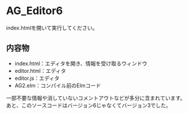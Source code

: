 # AG_Editor6

index.htmlを開いて実行してください。

## 内容物

* index.html：エディタを開き、情報を受け取るウィンドウ
* editor.html：エディタ
* editor.js：エディタ
* AG2.elm：コンパイル前のElmコード

一部不要な情報や消していないコメントアウトなどが多分に含まれています。<br>
あと、このソースコードはバージョン6じゃなくてバージョン3でした。
